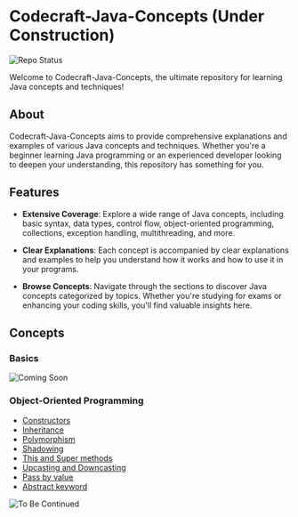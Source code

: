 # Codecraft-Java-Concepts  (Under Construction)

![Repo Status](https://img.shields.io/badge/Status-In%20Progress-yellow)

Welcome to Codecraft-Java-Concepts, the ultimate repository for learning Java concepts and techniques!

## About

Codecraft-Java-Concepts aims to provide comprehensive explanations and examples of various Java concepts and techniques. Whether you're a beginner learning Java programming or an experienced developer looking to deepen your understanding, this repository has something for you.

## Features

- **Extensive Coverage**: Explore a wide range of Java concepts, including basic syntax, data types, control flow, object-oriented programming, collections, exception handling, multithreading, and more.

- **Clear Explanations**: Each concept is accompanied by clear explanations and examples to help you understand how it works and how to use it in your programs.

- **Browse Concepts**: Navigate through the sections to discover Java concepts categorized by topics. Whether you're studying for exams or enhancing your coding skills, you'll find valuable insights here.

## Concepts

### Basics
![Coming Soon](https://img.shields.io/badge/Coming%20Soon-gray)

### Object-Oriented Programming

- [Constructors](./src/OOP/Constructor)
- [Inheritance](./src/OOP/Inheritence)
- [Polymorphism](./src/OOP/Polymorphism)
- [Shadowing](./src/OOP/Shadowing)
- [This and Super methods](./src/OOP/ThisSuperMethods)
- [Upcasting and Downcasting](./src/OOP/Polymorphism/Casting)
- [Pass by value](./src/OOP/PassByValue)
- [Abstract keyword](./src/OOP/AbstractKeyword)

![To Be Continued](https://img.shields.io/badge/To%20Be%20Continued-lightgrey)
